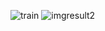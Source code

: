 ![train](https://user-images.githubusercontent.com/114684666/207244650-2312b71c-d1af-435a-ac6b-091c5088a544.jpg)
![imgresult2](https://user-images.githubusercontent.com/114684666/207244671-27af836b-60e0-4085-89f7-b4bfeac39819.jpg)
